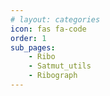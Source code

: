 ```yaml
---
# layout: categories
icon: fas fa-code
order: 1
sub_pages:
    - Ribo
    - Satmut_utils
    - Ribograph
---
```

